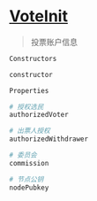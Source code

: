 # [VoteInit](https://solana-labs.github.io/solana-web3.js/classes/VoteInit.html)
> 投票账户信息

```s
Constructors

constructor
```

```s
Properties

# 授权选民
authorizedVoter

# 出票人授权
authorizedWithdrawer

# 委员会
commission

# 节点公钥
nodePubkey
```

